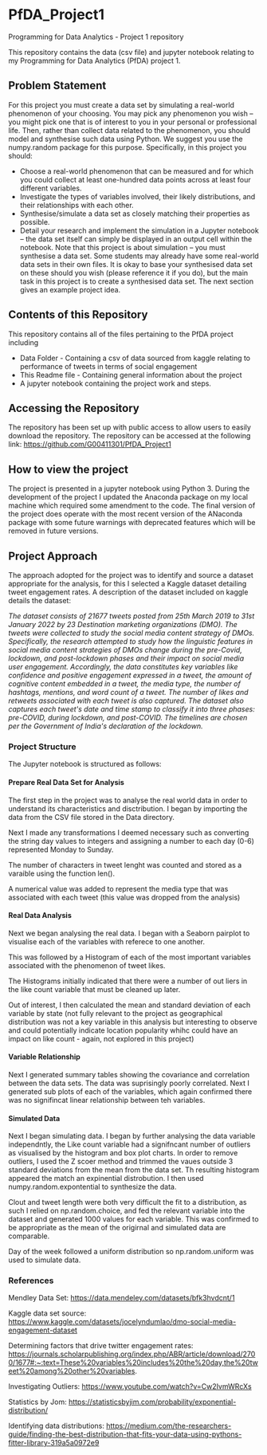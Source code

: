 # PfDA_Project1 #
Programming for Data Analytics - Project 1 repository

This repository contains the data (csv file) and jupyter notebook relating to my Programming for Data Analytics (PfDA) project 1.

## Problem Statement ##

For this project you must create a data set by simulating a real-world phenomenon of
your choosing. You may pick any phenomenon you wish – you might pick one that is
of interest to you in your personal or professional life. Then, rather than collect data
related to the phenomenon, you should model and synthesise such data using Python.
We suggest you use the numpy.random package for this purpose.
Specifically, in this project you should:
 - Choose a real-world phenomenon that can be measured and for which you could
collect at least one-hundred data points across at least four different variables.
 - Investigate the types of variables involved, their likely distributions, and their
relationships with each other.
 - Synthesise/simulate a data set as closely matching their properties as possible.
 - Detail your research and implement the simulation in a Jupyter notebook – the
data set itself can simply be displayed in an output cell within the notebook.
Note that this project is about simulation – you must synthesise a data set. Some
students may already have some real-world data sets in their own files. It is okay to
base your synthesised data set on these should you wish (please reference it if you do),
but the main task in this project is to create a synthesised data set. The next section
gives an example project idea.

## Contents of this Repository ##

This repository contains all of the files pertaining to the PfDA project including
 - Data Folder - Containing a csv of data sourced from kaggle relating to performance of tweets in terms of social engagement
 - This Readme file - Containing general information about the project
 - A jupyter notebook containing the project work and steps.

## Accessing the Repository ##

The repository has been set up with public access to allow users to easily download the repository.
The repository can be accessed at the following link: https://github.com/G00411301/PfDA_Project1

## How to view the project ##

The project is presented in a jupyter notebook using Python 3. During the development of the project I updated the Anaconda package on my local machine which required some amendment to the code. The final version of the project does operate with the most recent version of the ANaconda package with some future warnings with deprecated features which will be removed in future versions. 

## Project Approach ##

The approach adopted for the project was to identify and source a dataset appropriate for the analysis, for this I selected a Kaggle dataset detailing tweet engagement rates. A description of the dataset included on kaggle details the dataset:

*The dataset consists of 21677 tweets posted from 25th March 2019 to 31st January 2022 by 23 Destination marketing organizations (DMO). The tweets were collected to study the social media content strategy of DMOs. Specifically, the research attempted to study how the linguistic features in social media content strategies of DMOs change during the pre-Covid, lockdown, and post-lockdown phases and their impact on social media user engagement. Accordingly, the data constitutes key variables like confidence and positive engagement expressed in a tweet, the amount of cognitive content embedded in a tweet, the media type, the number of hashtags, mentions, and word count of a tweet. The number of likes and retweets associated with each tweet is also captured. The dataset also captures each tweet's date and time stamp to classify it into three phases: pre-COVID, during lockdown, and post-COVID. The timelines are chosen per the Government of India's declaration of the lockdown.*

### Project Structure ###

The Jupyter notebook is structured as follows:

#### Prepare Real Data Set for Analysis ####

The first step in the project was to analyse the real world data in order to understand its characteristics and disctribution. I began by importing the data from the CSV file stored in the Data directory.

Next I made any transformations I deemed necessary such as converting the string day values to integers and assigning a number to each day (0-6) represented Monday to Sunday.

The number of characters in tweet lenght was counted and stored as a varaible using the function len().

A numerical value was added to represent the media type that was associated with each tweet (this value was dropped from the analysis)

#### Real Data Analysis ####

Next we began analysing the real data. I began with a Seaborn pairplot to visualise each of the variables with referece to one another.

This was followed by a Histogram of each of the most important variables associated with the phenomenon of tweet likes.

The Histograms initially indicated that there were a number of out liers in the like count variable that must be cleaned up later.

Out of interest, I then calculated the mean and standard deviation of each variable by state (not fully relevant to the project as geographical distribution was not a key variable in this analysis but interesting to observe and could potentially indicate location popularity whihc could have an impact on like count - again, not explored in this project)

#### Variable Relationship ####

Next I generated summary tables showing the covariance and correlation between the data sets. The data was suprisingly poorly correlated. Next I generated sub plots of each of the variables, which again confirmed there was no signifincat linear relationship between teh variables.

#### Simulated Data ####

Next I began simulating data. I began by further analysing the data variable independntly, the Like count variable had a signifncant number of outliers as visualised by the histogram and box plot charts. In order to remove outliers, I used the Z scoer method and trimmed the vaues outside 3 standard deviations from the mean from the data set. Th resulting histogram appeared the match an expinential distrobution. I then used numpy.random.expontential to synthesize the data.

Clout and tweet length were both very difficult the fit to a distribution, as such I relied on np.random.choice, and fed the relevant variable into the dataset and generated 1000 values for each variable. This was confirmed to be appropriate as the mean of the origirnal and simulated data are comparable.

Day of the week followed a uniform distribution so np.random.uniform was used to simulate data. 


### References ###

Mendley Data Set: https://data.mendeley.com/datasets/bfk3hvdcnt/1

Kaggle data set source: https://www.kaggle.com/datasets/jocelyndumlao/dmo-social-media-engagement-dataset

Determining factors that drive twitter engagement rates: https://journals.scholarpublishing.org/index.php/ABR/article/download/2700/1677#:~:text=These%20variables%20includes%20the%20day,the%20tweet%20among%20other%20variables.

Investigating Outliers: https://www.youtube.com/watch?v=Cw2IvmWRcXs

Statistics by Jom: https://statisticsbyjim.com/probability/exponential-distribution/

Identifying data distributions: https://medium.com/the-researchers-guide/finding-the-best-distribution-that-fits-your-data-using-pythons-fitter-library-319a5a0972e9